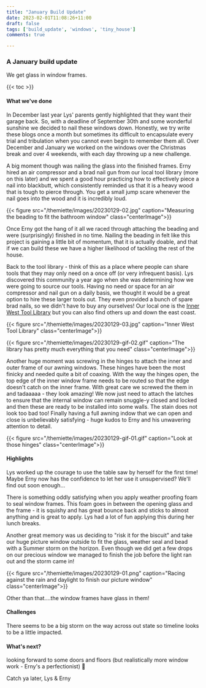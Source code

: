 ```yaml
---
title: "January Build Update"
date: 2023-02-01T11:08:26+11:00
draft: false
tags: ['build_update', 'windows', 'tiny_house']
comments: true

---
```

### A January build update
We get glass in window frames.

{{< toc >}}

#### What we've done
In December last year Lys' parents gently highlighted that they want their garage back. So, with a deadline of September 30th and some wonderful sunshine we decided to nail these windows down. Honestly, we try write these blogs once a month but sometimes its difficult to encapsulate every trial and tribulation when you cannot even begin to remember them all. Over December and January we worked on the windows over the Christmas break and over 4 weekends, with each day throwing up a new challenge. 

A big moment though was nailing the glass into the finished frames. Erny hired an air compressor and a brad nail gun from our local tool library (more on this later) and we spent a good hour practicing how to effectively piece a nail into blackbutt, which consistently reminded us that it is a heavy wood that is tough to pierce through. You get a small jump scare whenever the nail goes into the wood and it is incredibly loud. 

{{< figure src="/themiette/images/20230129-02.jpg" caption="Measuring the beading to fit the bathroom window" class="centerImage">}}

Once Erny got the hang of it all we raced through attaching the beading and were (surprisingly) finished in no time. Nailing the beading in felt like this project is gaining a little bit of momentum, that it is actually doable, and that if we can build these we have a higher likelihood of tackling the rest of the house. 

Back to the tool library - think of this as a place where people can share tools that they may only need on a once off (or very infrequent basis). Lys discovered this community a year ago when she was determining how we were going to source our tools. Having no need or space for an air compressor and nail gun on a daily basis, we thought it would be a great option to hire these larger tools out. They even provided a bunch of spare brad nails, so we didn't have to buy any ourselves! Our local one is the [Inner West Tool Library](http://www.innerwesttoollibrary.com.au/) but you can also find others up and down the east coast. 

{{< figure src="/themiette/images/20230129-03.jpg" caption="Inner West Tool Library" class="centerImage">}}

{{< figure src="/themiette/images/20230129-gif-02.gif" caption="The library has pretty much everything that you need" class="centerImage">}}

Another huge moment was screwing in the hinges to attach the inner and outer frame of our awning windows. These hinges have been the most finicky and needed quite a bit of coaxing. With the way the hinges open, the top edge of the inner window frame needs to be routed so that the edge doesn't catch on the inner frame. With great care we screwed the them in and tadaaaaa - they look amazing! We now just need to attach the latches to ensure that the internal window can remain snuggle-y closed and locked and then these are ready to be installed into some walls. The stain does not look too bad too! Finally having a full awning indow that we can open and close is unbelievably satisfying - huge kudos to Erny and his unwavering attention to detail.

{{< figure src="/themiette/images/20230129-gif-01.gif" caption="Look at those hinges" class="centerImage">}}


#### Highlights
Lys worked up the courage to use the table saw by herself for the first time! Maybe Erny now has the confidence to let her use it unsupervised? We'll find out soon enough...

There is something oddly satisfying when you apply weather proofing foam to seal window frames. This foam goes in between the opening glass and the frame - it is squishy and has great bounce back and sticks to almost anything and is great to apply. Lys had a lot of fun applying this during her lunch breaks. 

Another great memory was us deciding to "risk it for the biscuit" and take our huge picture window outside to fit the glass, weather seal and bead with a Summer storm on the horizon. Even though we did get a few drops on our precious window we managed to finish the job before the light ran out and the storm came in!

{{< figure src="/themiette/images/20230129-01.png" caption="Racing against the rain and daylight to finish our picture window" class="centerImage">}}


Other than that....the window frames have glass in them! 

#### Challenges
There seems to be a big storm on the way across out state so timeline looks to be a little impacted.

#### What's next?
looking forward to some doors and floors (but realistically more window work - Erny's a perfectionist) 🚪

Catch ya later,
Lys & Erny




